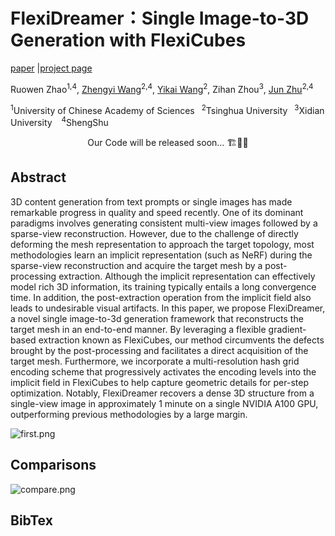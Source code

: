 # FlexiDreamer：Single Image-to-3D Generation with FlexiCubes

[paper](https://arxiv.org) |[project page](https://flexidreamer.github.io/)

<p align="left">
    Ruowen Zhao<sup>1,4</sup>, 
    <a href="https://thuwzy.github.io/">Zhengyi Wang</a><sup>2,4</sup>, 
    <a href="https://yikaiw.github.io/">Yikai Wang</a><sup>2</sup>, 
  	Zihan Zhou<sup>3</sup>, 
    <a href="https://ml.cs.tsinghua.edu.cn/~jun/index.shtml">Jun Zhu</a><sup>2,4</sup>
</p>
<p align="left"><sup>1</sup>University of Chinese Academy of Sciences &ensp;<sup>2</sup>Tsinghua University &ensp;<sup>3</sup>Xidian University &ensp; <sup>4</sup>ShengShu&ensp;

<p align="center"> Our Code will be released soon... 🏗️🚧🔨</p>



## Abstract

3D content generation from text prompts or single images has made remarkable progress in quality and speed recently. One of its dominant paradigms involves generating consistent multi-view images followed by a sparse-view reconstruction. However, due to the challenge of directly deforming the mesh representation to approach the target topology, most methodologies learn an implicit representation (such as NeRF) during the sparse-view reconstruction and acquire the target mesh by a post-processing extraction. Although the implicit representation can effectively model rich 3D information, its training typically entails a long convergence time. In addition, the post-extraction operation from the implicit field also leads to undesirable visual artifacts. In this paper, we propose FlexiDreamer, a novel single image-to-3d generation framework that reconstructs the target mesh in an end-to-end manner. By leveraging a flexible gradient-based extraction known as FlexiCubes, our method circumvents the defects brought by the post-processing and facilitates a direct acquisition of the target mesh. Furthermore, we incorporate a multi-resolution hash grid encoding scheme that progressively activates the encoding levels into the implicit field in FlexiCubes to help capture geometric details for per-step optimization. Notably, FlexiDreamer recovers a dense 3D structure from a single-view image in approximately 1 minute on a single NVIDIA A100 GPU, outperforming previous methodologies by a large margin.

![first.png](./assets/first.png)

## Comparisons

![compare.png](./assets/compare.png)

## BibTex

